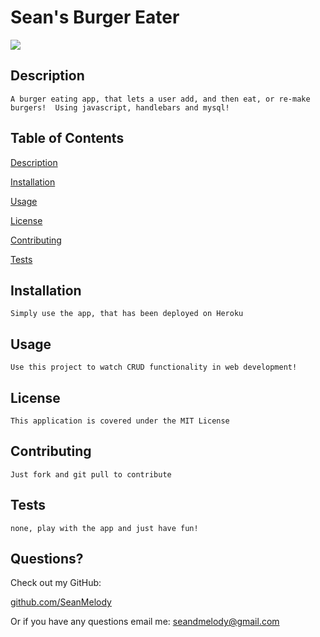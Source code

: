 # Sean's Burger Eater 

<img src="https://img.shields.io/badge/LICENSE-mit-green"/>

## Description

    A burger eating app, that lets a user add, and then eat, or re-make burgers!  Using javascript, handlebars and mysql!


## Table of Contents

  [Description](##Description)

  [Installation](##Installation)

  [Usage](##Usage)

  [License](##License)

  [Contributing](##Contributing)

  [Tests](##Tests)


## Installation

    Simply use the app, that has been deployed on Heroku

## Usage

    Use this project to watch CRUD functionality in web development!

## License

    This application is covered under the MIT License

## Contributing

    Just fork and git pull to contribute

## Tests

    none, play with the app and just have fun!


## Questions?

  Check out my GitHub:

  [github.com/SeanMelody](https://github.com/SeanMelody)

  Or if you have any questions email me: 
    seandmelody@gmail.com
